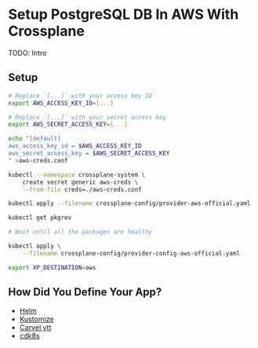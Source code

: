 # Setup PostgreSQL DB In AWS With Crossplane

TODO: Intro

## Setup

```bash
# Replace `[...]` with your access key ID`
export AWS_ACCESS_KEY_ID=[...]

# Replace `[...]` with your secret access key
export AWS_SECRET_ACCESS_KEY=[...]

echo "[default]
aws_access_key_id = $AWS_ACCESS_KEY_ID
aws_secret_access_key = $AWS_SECRET_ACCESS_KEY
" >aws-creds.conf

kubectl --namespace crossplane-system \
    create secret generic aws-creds \
    --from-file creds=./aws-creds.conf

kubectl apply --filename crossplane-config/provider-aws-official.yaml

kubectl get pkgrev

# Wait until all the packages are healthy

kubectl apply \
    --filename crossplane-config/provider-config-aws-official.yaml

export XP_DESTINATION=aws
```

## How Did You Define Your App?

* [Helm](crossplane-helm.md)
* [Kustomize](crossplane-kustomize.md)
* [Carvel ytt](crossplane-carvel.md)
* [cdk8s](crossplane-cdk8s.md)